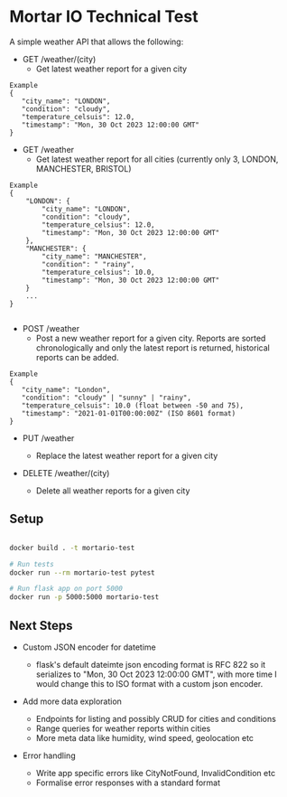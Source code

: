 # Mortar IO Technical Test

A simple weather API that allows the following:

- GET /weather/(city)
  - Get latest weather report for a given city
 
 ```
Example
{
    "city_name": "LONDON",
    "condition": "cloudy",
    "temperature_celsuis": 12.0,
    "timestamp": "Mon, 30 Oct 2023 12:00:00 GMT"
}

```
- GET /weather 
  - Get latest weather report for all cities (currently only 3, LONDON, MANCHESTER, BRISTOL)

```
Example
{
    "LONDON": {
        "city_name": "LONDON",
        "condition": "cloudy",
        "temperature_celsius": 12.0,
        "timestamp": "Mon, 30 Oct 2023 12:00:00 GMT"
    },
    "MANCHESTER": {
        "city_name": "MANCHESTER",
        "condition": " "rainy",
        "temperature_celsius": 10.0,
        "timestamp": "Mon, 30 Oct 2023 12:00:00 GMT"
    }
    ...
}


```

- POST /weather 
  - Post a new weather report for a given city. Reports are sorted chronologically and only the latest report is returned, historical reports can be added.

 ```
Example
{
    "city_name": "London",
    "condition": "cloudy" | "sunny" | "rainy",
    "temperature_celsuis": 10.0 (float between -50 and 75),
    "timestamp": "2021-01-01T00:00:00Z" (ISO 8601 format)
}

```

- PUT /weather
  - Replace the latest weather report for a given city 

- DELETE /weather/(city) 
  - Delete all weather reports for a given city


## Setup


```bash

docker build . -t mortario-test

# Run tests
docker run --rm mortario-test pytest

# Run flask app on port 5000
docker run -p 5000:5000 mortario-test
```

## Next Steps

- Custom JSON encoder for datetime
  - flask's default dateimte json encoding format is RFC 822 so it serializes to "Mon, 30 Oct 2023 12:00:00 GMT", with more time I would change this to ISO format with a custom json encoder. 

- Add more data exploration
  - Endpoints for listing and possibly CRUD for cities and conditions 
  - Range queries for weather reports within cities
  - More meta data like humidity, wind speed, geolocation etc

- Error handling
  - Write app specific errors like CityNotFound, InvalidCondition etc
  - Formalise error responses with a standard format

